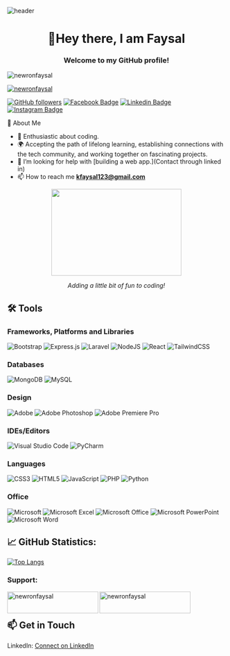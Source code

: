 ![header](https://capsule-render.vercel.app/api?type=waving&color=gradient&height=300&section=header&text=FAYSAL%20KHAN&fontSize=90&animation=twinkling)


<h1 align="center">👋Hey there, I am Faysal</h1>
<h3 align="center">Welcome to my GitHub profile!</h3>

<p align="left"> <img src="https://komarev.com/ghpvc/?username=newronfaysal&label=Profile%20views&color=0e75b6&style=flat" alt="newronfaysal" /> </p>

<p align="left"> <a href="https://twitter.com/newronfaysal" target="blank"><img src="https://img.shields.io/twitter/follow/newronfaysal?logo=twitter&style=for-the-badge" alt="newronfaysal" /></a> </p>

[![GitHub followers](https://img.shields.io/github/followers/shihab2209?label=Follow&style=social)](https://github.com/newronfaysal)
[![Facebook Badge](https://img.shields.io/badge/-Facebook-00acee?style=flat-square&logo=Facebook&logoColor=white)](https://facebook.com/fks007)
[![Linkedin Badge](https://img.shields.io/badge/-LinkedIn-0e76a8?style=flat-square&logo=Linkedin&logoColor=white)](https://www.linkedin.com/in/newronfaysal)
[![Instagram Badge](https://img.shields.io/badge/-Instagram-e4405f?style=flat-square&logo=Instagram&logoColor=white)](https://instagram.com/newronfaysal)

🌟 About Me

- 🎨 Enthusiastic about coding.
- 🌍 Accepting the path of lifelong learning, establishing connections with the tech community, and working together on fascinating projects.
- 🤝 I’m looking for help with [building a web app.](Contact through linked in)
- 📫 How to reach me **kfaysal123@gmail.com**



<p align="center">
  <img src="https://media.giphy.com/media/xT9IgzoKnwFNmISR8I/giphy.gif"  width="300" height="200">
</p>



<p align="center">
  <em>Adding a little bit of fun to coding!</em>
</p>

## 🛠 Tools

### Frameworks, Platforms and Libraries

![Bootstrap](https://img.shields.io/badge/bootstrap-%238511FA.svg?style=for-the-badge&logo=bootstrap&logoColor=white)
![Express.js](https://img.shields.io/badge/express.js-%23404d59.svg?style=for-the-badge&logo=express&logoColor=%2361DAFB)
![Laravel](https://img.shields.io/badge/laravel-%23FF2D20.svg?style=for-the-badge&logo=laravel&logoColor=white)
![NodeJS](https://img.shields.io/badge/node.js-6DA55F?style=for-the-badge&logo=node.js&logoColor=white)
![React](https://img.shields.io/badge/react-%2320232a.svg?style=for-the-badge&logo=react&logoColor=%2361DAFB)
![TailwindCSS](https://img.shields.io/badge/tailwindcss-%2338B2AC.svg?style=for-the-badge&logo=tailwind-css&logoColor=white)

### Databases

![MongoDB](https://img.shields.io/badge/MongoDB-%234ea94b.svg?style=for-the-badge&logo=mongodb&logoColor=white)
![MySQL](https://img.shields.io/badge/mysql-%2300f.svg?style=for-the-badge&logo=mysql&logoColor=white)

### Design

![Adobe](https://img.shields.io/badge/adobe-%23FF0000.svg?style=for-the-badge&logo=adobe&logoColor=white)
![Adobe Photoshop](https://img.shields.io/badge/adobe%20photoshop-%2331A8FF.svg?style=for-the-badge&logo=adobe%20photoshop&logoColor=white)
![Adobe Premiere Pro](https://img.shields.io/badge/Adobe%20Premiere%20Pro-9999FF.svg?style=for-the-badge&logo=Adobe%20Premiere%20Pro&logoColor=white)

### IDEs/Editors

![Visual Studio Code](https://img.shields.io/badge/Visual%20Studio%20Code-0078d7.svg?style=for-the-badge&logo=visual-studio-code&logoColor=white)
![PyCharm](https://img.shields.io/badge/pycharm-143?style=for-the-badge&logo=pycharm&logoColor=black&color=black&labelColor=green)


### Languages

![CSS3](https://img.shields.io/badge/css3-%231572B6.svg?style=for-the-badge&logo=css3&logoColor=white)
![HTML5](https://img.shields.io/badge/html5-%23E34F26.svg?style=for-the-badge&logo=html5&logoColor=white)
![JavaScript](https://img.shields.io/badge/javascript-%23323330.svg?style=for-the-badge&logo=javascript&logoColor=%23F7DF1E)
![PHP](https://img.shields.io/badge/php-%23777BB4.svg?style=for-the-badge&logo=php&logoColor=white)
![Python](https://img.shields.io/badge/python-3670A0?style=for-the-badge&logo=python&logoColor=ffdd54)

### Office

![Microsoft](https://img.shields.io/badge/Microsoft-0078D4?style=for-the-badge&logo=microsoft&logoColor=white)
![Microsoft Excel](https://img.shields.io/badge/Microsoft_Excel-217346?style=for-the-badge&logo=microsoft-excel&logoColor=white)
![Microsoft Office](https://img.shields.io/badge/Microsoft_Office-D83B01?style=for-the-badge&logo=microsoft-office&logoColor=white)
![Microsoft PowerPoint](https://img.shields.io/badge/Microsoft_PowerPoint-B7472A?style=for-the-badge&logo=microsoft-powerpoint&logoColor=white)
![Microsoft Word](https://img.shields.io/badge/Microsoft_Word-2B579A?style=for-the-badge&logo=microsoft-word&logoColor=white)


## 📈 GitHub Statistics:
[![Top Langs](https://github-readme-stats.vercel.app/api/top-langs/?username=shihab2209&layout=compact&theme=dark)](https://github.com/newronfaysal)

<h3 align="left">Support:</h3>
<p><a href="https://www.buymeacoffee.com/newronfaysal"> <img align="left" src="https://cdn.buymeacoffee.com/buttons/v2/default-yellow.png" height="50" width="210" alt="newronfaysal" /></a><a href="https://ko-fi.com/newronfaysal"> <img align="left" src="https://cdn.ko-fi.com/cdn/kofi3.png?v=3" height="50" width="210" alt="newronfaysal" /></a></p><br><br>

## 📫 Get in Touch
LinkedIn: [Connect on LinkedIn](https://www.linkedin.com/in/newronfaysal)


